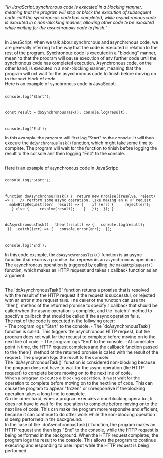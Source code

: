 _"In JavaScript, synchronous code is executed in a blocking manner, meaning that the program will stop or block the execution of subsequent code until the synchronous code has completed, while asynchronous code is executed in a non-blocking manner, allowing other code to be executed while waiting for the asynchronous code to finish."_

<br />
In JavaScript, when we talk about synchronous and asynchronous code, we are generally referring to the way that the code is executed in relation to the rest of the program. Synchronous code is executed in a "blocking" manner, meaning that the program will pause execution of any further code until the synchronous code has completed execution. Asynchronous code, on the other hand, is executed in a non-blocking manner, meaning that the program will not wait for the asynchronous code to finish before moving on to the next block of code.

<br />
Here is an example of synchronous code in JavaScript:

<Code language='javascript'>

console.log('Start');

const result = doSynchronousTask();
console.log(result);

console.log('End');
</Code>

In this example, the program will first log "Start" to the console. It will then execute the `doSynchronousTask()` function, which might take some time to complete. The program will wait for the function to finish before logging the result to the console and then logging "End" to the console.

<br />
Here is an example of asynchronous code in JavaScript:

<Code language='javascript'>

console.log('Start');

function doAsynchronousTask() {
&nbsp;return new Promise((resolve, reject) => {
&nbsp;&nbsp;// Perform some async operation, like making an HTTP request
&nbsp;&nbsp;makeHttpRequest((err, result) => {
&nbsp;&nbsp;&nbsp;if (err) {
&nbsp;&nbsp;&nbsp;&nbsp;reject(err);
&nbsp;&nbsp;&nbsp;} else {
&nbsp;&nbsp;&nbsp;&nbsp;resolve(result);
&nbsp;&nbsp;&nbsp;}
&nbsp;&nbsp;});
&nbsp;});
}

doAsynchronousTask()
&nbsp;.then((result) => {
&nbsp;&nbsp;console.log(result);
&nbsp;})
&nbsp;.catch((err) => {
&nbsp;&nbsp;console.error(err);
&nbsp;});

console.log('End');
</Code>

In this code example, the `doAsynchronousTask()` function is an async function that returns a promise that represents an asynchronous operation. The asynchronous operation is triggered by calling the `makeHttpRequest()` function, which makes an HTTP request and takes a callback function as an argument.

<br />
The `doAsynchronousTask()` function returns a promise that is resolved with the result of the HTTP request if the request is successful, or rejected with an error if the request fails. The caller of the function can use the `then()` method of the returned promise to specify a callback that should be called when the async operation is complete, and the `catch()` method to specify a callback that should be called if the async operation fails.

<br />
The rest of the code is executed in the following order:

<br />
- The program logs "Start" to the console.
- The `doAsynchronousTask()` function is called. This triggers the asynchronous HTTP request, but the program does not wait for the request to complete before moving on to the next line of code.
- The program logs "End" to the console.
- At some later point in time, the HTTP request completes and the callback function passed to the `then()` method of the returned promise is called with the result of the request. The program logs the result to the console.

<br />
The `doAsynchronousTask()` function is considered non-blocking because the program does not have to wait for the async operation (the HTTP request) to complete before moving on to the next line of code.

<br />
When a program executes a blocking operation, it must wait for the operation to complete before moving on to the next line of code. This can cause the program to appear "frozen" or unresponsive if the blocking operation takes a long time to complete.

<br />
On the other hand, when a program executes a non-blocking operation, it does not have to wait for the operation to complete before moving on to the next line of code. This can make the program more responsive and efficient, because it can continue to do other work while the non-blocking operation is being performed in the background.

<br />
In the case of the `doAsynchronousTask()` function, the program makes an HTTP request and then logs "End" to the console, while the HTTP request is being performed in the background. When the HTTP request completes, the program logs the result to the console. This allows the program to continue executing and responding to user input while the HTTP request is being performed.
